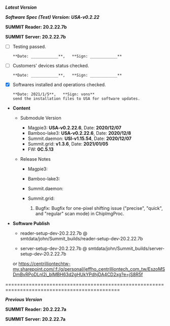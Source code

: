 



***Latest Version***

***Software Spec (Test) Version: USA-v0.2.22***

**SUMMIT Reader: 20.2.22.7b**

**SUMMIT Server: 20.2.22.7b**

* [ ] Testing passed.

      **Date: ____________**,   **Sign: ____________**

* [ ] Customers' devices status checked.

      **Date: ____________**,   **Sign: ____________**

* [x] Softwares installed and operations checked.

      **Date: 2021/1/5**,   **Sign: vons**
      send the installation files to USA for software updates.

*  **Content**  
    *  Submodule Version  
        *  Magpie3: **USA-v0.2.22.6**,          Date: **2020/12/07**  
        *  Bamboo-lake3: **USA-v0.2.22.6**,          Date: **2020/12/8**  
        *  Summit.daemon: **USI-v1.15.54**,          Date: **2020/12/07**  
        *  Summit.grid: **v1.3.6**,          Date: **2021/01/05**  
        *  FW: **0C.5.13**

    *  Release Notes  
        *  Magpie3:
  
        *  Bamboo-lake3:
  
        *  Summit.daemon:
  
        *  Summit.grid:  
            1. Bugfix: Bugfix for one-pixel shifting issue ("precise", "quick", and "regular" scan mode) in ChipImgProc.
  
* **Software Publish** 

    * reader-setup-dev-20.2.22.7b @ smtdata/john/Summit_builds/reader-setup-dev-20.2.22.7b

    * server-setup-dev-20.2.22.7b @ smtdata/john/Summit_builds/server-setup-dev-20.2.22.7b

    or https://centrilliontechtw-my.sharepoint.com/:f:/g/personal/jeffho_centrilliontech_com_tw/EszoMSDmBvRPoDLnl2i_blMBH63d2gHUkYPdhjDA4CD2xg?e=jS8R5f

=============================================================================================

***Previous Version***

**SUMMIT Reader: 20.2.22.7a**

**SUMMIT Server: 20.2.22.7a**

